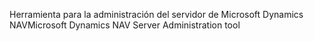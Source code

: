 <span data-ttu-id="714f2-101">Herramienta para la administración del servidor de Microsoft Dynamics NAV</span><span class="sxs-lookup"><span data-stu-id="714f2-101">Microsoft Dynamics NAV Server Administration tool</span></span>
